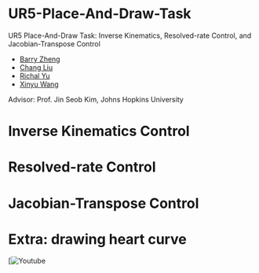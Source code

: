 # UR5-Place-And-Draw-Task
UR5 Place-And-Draw Task: Inverse Kinematics, Resolved-rate Control, and Jacobian-Transpose Control

- [Barry Zheng](https://github.com/wxzheng25)
- [Chang Liu](https://github.com/fluencycy)
- [Richal Yu](https://github.com/Richal13Yu)
- [Xinyu Wang](https://github.com/wxy02111)

Advisor: Prof. Jin Seob Kim, Johns Hopkins University

# Inverse Kinematics Control

# Resolved-rate Control

# Jacobian-Transpose Control

# Extra: drawing heart curve
[![Youtube](https://www.youtube.com/shorts/J2ZF0l7E2To)
